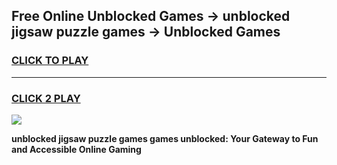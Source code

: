 
## Free Online Unblocked Games → unblocked jigsaw puzzle games → Unblocked Games
<h3>
<a href="https://premium.freeplayer.one?title=unblocked_jigsaw_puzzle_games&ref=21F">CLICK TO PLAY</a></h3>
<hr>

<h3>
<a href="https://premium.freeplayer.one?title=unblocked_jigsaw_puzzle_games&ref=21F">CLICK 2 PLAY</a>
  
</h3>

<a href="https://premium.freeplayer.one?title=unblocked_jigsaw_puzzle_games&ref=21F/"><img src="https://clearcache.store/games.png"></a>


**unblocked jigsaw puzzle games games unblocked: Your Gateway to Fun and Accessible Online Gaming**
